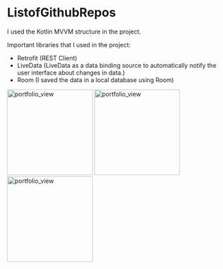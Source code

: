 # ListofGithubRepos

I used the Kotlin MVVM structure in the project.

Important libraries that I used in the project:
- Retrofit (REST Client)
- LiveData (LiveData as a data binding source to automatically notify the user interface about changes in data.)
- Room (I saved the data in a local database using Room)

<img width="200" alt="portfolio_view" style="display: inline-block" src="https://covid19.kimozil.com/images/3.png">
<img width="200" alt="portfolio_view" style="display: inline-block" src="https://covid19.kimozil.com/images/2.png">
<img width="200" alt="portfolio_view" style="display: inline-block" src="https://covid19.kimozil.com/images/1.png">

